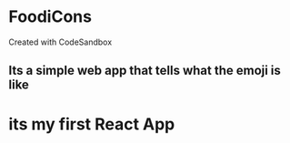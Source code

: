 # FoodiCons
Created with CodeSandbox

## Its a simple web app that tells what the emoji is like

# its my first React App
